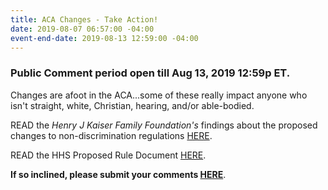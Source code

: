 ```yaml
---
title: ACA Changes - Take Action!
date: 2019-08-07 06:57:00 -04:00
event-end-date: 2019-08-13 12:59:00 -04:00
---
```


### Public Comment period open till Aug 13, 2019 12:59p ET. 


Changes are afoot in the ACA...some of these really impact anyone who isn't straight, white, Christian, hearing, and/or able-bodied.

READ the *Henry J Kaiser Family Foundation's* findings about the proposed changes to non-discrimination regulations [HERE](https://www.kff.org/disparities-policy/issue-brief/hhss-proposed-changes-to-non-discrimination-regulations-under-aca-section-1557/).

READ the HHS Proposed Rule Document [HERE](https://www.regulations.gov/document?D=HHS-OCR-2019-0007-0001).

**If so inclined, please submit your comments [HERE](https://www.regulations.gov/comment?D=HHS-OCR-2019-0007-0001)**.